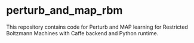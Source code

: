 # perturb_and_map_rbm
This repository contains code for Perturb and MAP learning for Restricted Boltzmann Machines with Caffe backend and Python runtime.
